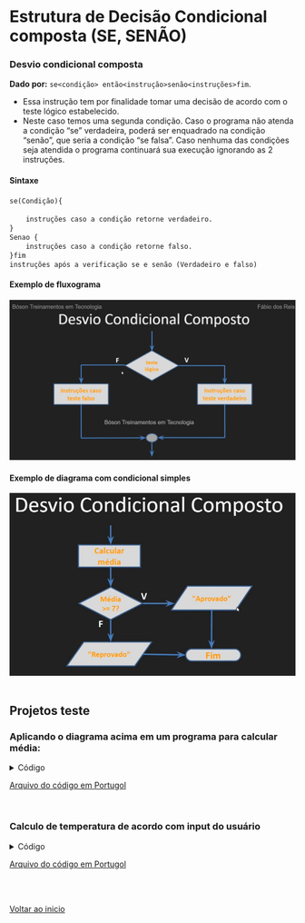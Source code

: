 # Estrutura de Decisão Condicional composta (SE, SENÃO) 

### Desvio condicional composta

**Dado por:** `se<condição> então<instrução>senão<instruções>fim`.

- Essa instrução tem por finalidade tomar uma decisão de acordo com o teste lógico estabelecido.
- Neste caso temos uma segunda condição. Caso o programa não atenda a condição “se” verdadeira, poderá ser enquadrado na condição “senão”, que seria a condição “se falsa”. Caso nenhuma das condições seja atendida o programa continuará sua execução ignorando as 2 instruções.
  
#### Sintaxe

```portugol
se(Condição){

	instruções caso a condição retorne verdadeiro.
}
Senao {
	instruções caso a condição retorne falso.
}fim
instruções após a verificação se e senão (Verdadeiro e falso)
```

#### Exemplo de fluxograma

<img src="/Arquivos/img/23.jpg" alt="Texto Alternativo" width="550">

#### Exemplo de diagrama com condicional simples 

<img src="/Arquivos/img/24.jpg" alt="Texto Alternativo" width="550">

<br>

<br>

## Projetos teste

### Aplicando o diagrama acima em um programa para calcular média:

<details>
<summary>Código</summary>

```portugol
programa
{
	real nota_1, nota_2, nota_3 //Variáveispara guardar as notas do trimestre.
	real media //Variável para guardar a média geral nos 3 semetres.
	
	funcao inicio()
	{
		escreva("Entre com a primeira nota do aluno: ")
		leia(nota_1)//Pegando a primeira nota.
		
		escreva("Entre com a segunda nota do aluno: ")
		leia(nota_2)//Pegando a segunda nota.

		escreva("Entre com a terceira nota do aluno: ")
		leia(nota_3)//Pegando a segunda nota.

		media = (nota_1 + nota_2 + nota_3) / 3 //Guardando a média das 3 notas.

		se(media >= 7) {//Condição para aprovar o aluno
			escreva("Resultado: Aprovado, chefe ! \n") 
		}
		senao {//Note que aqui não precisamos por condição. A instru será executada com "se" falso.
			escreva("Resultado: Reprovado. Deu ruim -_- \n")
		}
		
		escreva("Sua média foi: ", media,"\n")//Valor total da média
	}
}
```

</details>

[Arquivo do código em Portugol](/Arquivos/C%C3%B3digo/Teste%20calculo%20de%20m%C3%A9dia%20com%20decis%C3%A3o%20composta%20(se%2C%20sen%C3%A3o).por)

<br>

### Calculo de temperatura de acordo com input do usuário

<details>
<summary>Código</summary>

```portugol
programa
{
	real temperatura //Variável para armazenar temperatura
	
	funcao inicio()
	{
		escreva("Qual a temperatura agora ? ")
		leia(temperatura)//Solicitando temperatura

		se(temperatura >= 25.0 ){
			escreva("Esta ", temperatura, " °C. Muito calor, meu amigo. \n.  ")
		}
		senao{
			escreva("Esta ", temperatura, " °C. Que sorte, hoje não esta calor, champz. \n.  ")
		}
		
		
	}
}
```

</details>

[Arquivo do código em Portugol](/Arquivos/C%C3%B3digo/Teste%20qual%20a%20temperatura.por)

<br>

<br>

[Voltar ao inicio](/README.md)